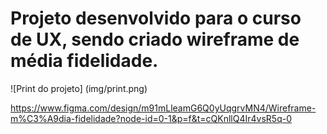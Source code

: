 # Projeto desenvolvido para o curso de UX, sendo criado wireframe de média fidelidade.

![Print do projeto] (img/print.png)

https://www.figma.com/design/m91mLleamG6Q0yUqgrvMN4/Wireframe-m%C3%A9dia-fidelidade?node-id=0-1&p=f&t=cQKnllQ4Ir4vsR5q-0
